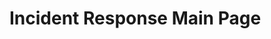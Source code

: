 # Incident Response Main Page

[](why-do-we-do-incident-response)

[](introduction-to-writing-incident-response-playbooks)